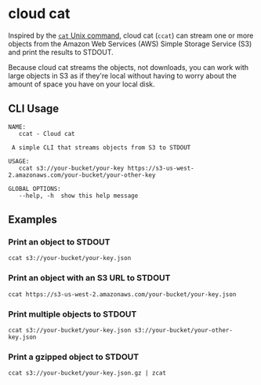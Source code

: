 # cloud cat
Inspired by the [`cat` Unix command](https://en.wikipedia.org/wiki/Cat_(Unix)), cloud cat (`ccat`) can stream one or more objects from the Amazon Web Services (AWS) Simple Storage Service (S3) and print the results to STDOUT.

Because cloud cat streams the objects, not downloads, you can work with large objects in S3 as if they're local without having to worry about the amount of space you have on your local disk.

## CLI Usage
```
NAME:
   ccat - Cloud cat

 A simple CLI that streams objects from S3 to STDOUT

USAGE:
   ccat s3://your-bucket/your-key https://s3-us-west-2.amazonaws.com/your-bucket/your-other-key

GLOBAL OPTIONS:
   --help, -h  show this help message
```
## Examples
### Print an object to STDOUT
```
ccat s3://your-bucket/your-key.json
```

### Print an object with an S3 URL to STDOUT
```
ccat https://s3-us-west-2.amazonaws.com/your-bucket/your-key.json
```

### Print multiple objects to STDOUT
```
ccat s3://your-bucket/your-key.json s3://your-bucket/your-other-key.json
```

### Print a gzipped object to STDOUT
```
ccat s3://your-bucket/your-key.json.gz | zcat
```
